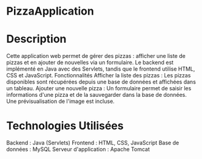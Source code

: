 # PizzaApplication
# Description
Cette application web permet de gérer des pizzas : afficher une liste de pizzas et en ajouter de nouvelles via un formulaire. Le backend est implémenté en Java avec des Servlets, tandis que le frontend utilise HTML, CSS et JavaScript.
Fonctionnalités
Afficher la liste des pizzas : Les pizzas disponibles sont récupérées depuis une base de données et affichées dans un tableau.
Ajouter une nouvelle pizza : Un formulaire permet de saisir les informations d'une pizza et de la sauvegarder dans la base de données. Une prévisualisation de l'image est incluse.
# Technologies Utilisées
Backend : Java (Servlets)
Frontend : HTML, CSS, JavaScript
Base de données : MySQL
Serveur d'application : Apache Tomcat
